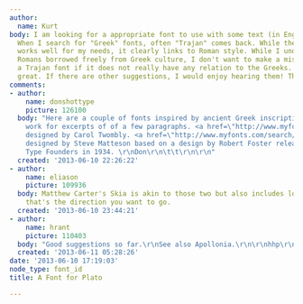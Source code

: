 ```yaml
---
author:
  name: Kurt
body: I am looking for a appropriate font to use with some text (in English) by Plato.
  When I search for "Greek" fonts, often "Trajan" comes back. While the style of Trajan
  works well for my needs, it clearly links to Roman style. While I understand the
  Romans borrowed freely from Greek culture, I don't want to make a mistake of using
  a Trajan font if it does not really have any relation to the Greeks. If Trajan works,
  great. If there are other suggestions, I would enjoy hearing them! Thank you.
comments:
- author:
    name: donshottype
    picture: 126100
  body: "Here are a couple of fonts inspired by ancient Greek inscriptions that should
    work for excerpts of of a few paragraphs. <a href=\"http://www.myfonts.com/fonts/adobe/lithos/\">Lithos</a>
    designed by Carol Twombly. <a href=\"http://www.myfonts.com/search/pericles+pro/fonts/\">Pericles</a>
    designed by Steve Matteson based on a design by Robert Foster released by American
    Type Founders in 1934. \r\nDon\r\n\t\t\r\n\r\n"
  created: '2013-06-10 22:26:22'
- author:
    name: eliason
    picture: 109936
  body: Matthew Carter's Skia is akin to those two but also includes lowercase, if
    that's the direction you want to go.
  created: '2013-06-10 23:44:21'
- author:
    name: hrant
    picture: 110403
  body: "Good suggestions so far.\r\nSee also Apollonia.\r\n\r\nhhp\r\n"
  created: '2013-06-11 05:28:26'
date: '2013-06-10 17:19:03'
node_type: font_id
title: A Font for Plato

---
```

